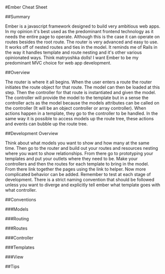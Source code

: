 #Ember Cheat Sheet

##Summary

Ember is a javascript framework designed to build very ambitious web apps.
In my opinion it's best used as the predominant frontend technology as it
needs the entire page to operate. Although this is the case it can operate
on routes besides the root route. The router is very advanced and easy to use.
It works off of nested routes and ties in the model. It reminds me of Rails in
the way it handles template and route nesting and it's other various
opinionated ways. Think matryoshka dolls! I want Ember to be my predominant
MVC choice for web app development.

##Overview

The router is where it all begins. When the user enters a route the router
initiates the route object for that route. The model can then be loaded at
this step. Then the controller for that route is instantiated and given the
model. The controller will provide the model to the template but in a sense
the controller acts as the model because the models attributes can be
called on the controller (It will be an object controller or array controller).
When actions happen in a template, they go to the controller to be handled.
In the same way it is possible to access models up the route tree, these
actions and events can bubble up the route tree.

##Development Overview

Think about what models you want to show and how many at the same time. Then
go to the router and build out your routes and resources nesting where you
want to show relationships. From there go to prototyping your templates and put
your outlets where they need to be. Make your controllers and then the routes
for each template to bring in the model. From there link together the pages
using the link to helper. Now more complicated behavior can be added. Remember
to test at each stage of development. There is a strict naming convention that
should be followed unless you want to diverge and explicitly tell ember
what template goes with what controller.

##Conventions

###Models

###Routing

###Routes

###Controller

###Templates

###View

##Tips

